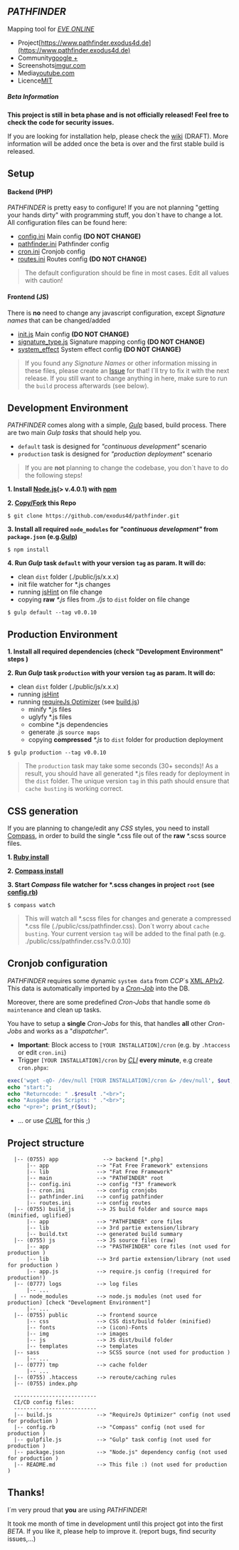 ## *PATHFINDER*
Mapping tool for [*EVE ONLINE*](https://www.eveonline.com)

- Project[https://www.pathfinder.exodus4d.de](https://www.pathfinder.exodus4d.de)
- Community[google +](https://plus.google.com/u/0/b/110257318165279088853/110257318165279088853)
- Screenshots[imgur.com](http://imgur.com/a/k2aVa)
- Media[youtube.com](https://www.youtube.com/channel/UC7HU7XEoMbqRwqxDTbMjSPg)
- Licence[MIT](http://opensource.org/licenses/MIT)

##### Beta Information
**This project is still in beta phase and is not officially released! Feel free to check the code for security issues.**

If you are looking for installation help, please check the [wiki](https://github.com/exodus4d/pathfinder/wiki) (DRAFT). More information will be added once the beta is over and the first stable build is released.

## Setup
#### Backend (PHP)

*PATHFINDER* is pretty easy to configure! If you are not planning "getting your hands dirty" with programming stuff,
you don´t have to change a lot. All configuration files can be found here:
- [config.ini](https://github.com/exodus4d/pathfinder/blob/master/app/config.ini) Main config **(DO NOT CHANGE)**
- [pathfinder.ini](https://github.com/exodus4d/pathfinder/blob/master/app/pathfinder.ini) Pathfinder config
- [cron.ini](https://github.com/exodus4d/pathfinder/blob/master/app/cron.ini) Cronjob config
- [routes.ini](https://github.com/exodus4d/pathfinder/blob/master/app/routes.ini) Routes config **(DO NOT CHANGE)**

> The default configuration should be fine in most cases. Edit all values with caution!

#### Frontend (JS)
There is **no** need to change any javascript configuration, except *Signature names* that can be changed/added
- [init.js](https://github.com/exodus4d/pathfinder/blob/master/js/app/init.js) Main config **(DO NOT CHANGE)**
- [signature_type.js](https://github.com/exodus4d/pathfinder/blob/master/js/app/config/signature_type.js) Signature mapping config **(DO NOT CHANGE)**
- [system_effect](https://github.com/exodus4d/pathfinder/blob/master/js/app/config/system_effect.js) System effect config **(DO NOT CHANGE)**

> If you found any *Signature Names* or other information missing in these files, please create an [Issue](https://github.com/exodus4d/pathfinder/issues) for that!
I´ll try to fix it with the next release.
If you still want to change anything in here, make sure to run the `build` process afterwards (see below).

## Development Environment
*PATHFINDER* comes along with a simple, [*Gulp*](http://gulpjs.com/) based, build process.
There are two main *Gulp tasks* that should help you.
- `default` task is designed for *"continuous development"* scenario
- `production` task is designed for *"production deployment"* scenario

> If you are **not** planning to change the codebase, you don´t have to do the following steps!

**1. Install [Node.js](https://nodejs.org)(> v.4.0.1) with [npm](https://www.npmjs.com/)**

**2. [Copy/Fork](https://help.github.com/articles/fork-a-repo/) this Repo**
  ```
  $ git clone https://github.com/exodus4d/pathfinder.git
  ```
**3. Install all required `node_modules` for *"continuous development"* from `package.json` (e.g.[Gulp](http://gulpjs.com/))**
  ```
  $ npm install
  ```
**4. Run *Gulp* task `default` with your version `tag` as param. It will do:**
 - clean `dist` folder (./public/js/x.x.x)
 - init file watcher for \*.js changes
 - running [jsHint](http://jshint.com/docs/) on file change
 - copying **raw** *\*.js* files from *./js* to `dist` folder on file change

  ```
  $ gulp default --tag v0.0.10
  ```

## Production Environment
**1. Install all required dependencies (check "Development Environment" steps )**

**2. Run *Gulp* task `production` with your version `tag` as param. It will do:**
 - clean `dist` folder (./public/js/x.x.x)
 - running [jsHint](http://jshint.com/docs/)
 - running [requireJs Optimizer](http://requirejs.org/docs/optimization.html) (see [build.js](https://github.com/exodus4d/pathfinder/blob/master/build.js))
    - minify \*.js files
    - uglyfy \*.js files
    - combine \*.js dependencies
    - generate \.js `source maps`
    - copying **compressed** *\*.js* to `dist` folder for production deployment
  
```
$ gulp production --tag v0.0.10
```
> The `production` task may take some seconds (30+ seconds)!
As a result, you should have all generated \*.js files ready for deployment in the `dist` folder.
The unique version `tag` in this path should ensure that `cache busting` is working correct.

## CSS generation
If you are planning to change/edit any *CSS* styles, you need to install [Compass](http://compass-style.org/),
in order to build the single \*.css file out of the **raw** \*.scss source files.

**1. [Ruby install](https://www.ruby-lang.org/en/)**

**2. [Compass install](http://compass-style.org/install/)**

**3. Start *Compass* file watcher for \*.scss changes in project `root` (see [config.rb](https://github.com/exodus4d/pathfinder/blob/master/config.rb))**
  ```
  $ compass watch
  ```
> This will watch all \*.scss files for changes and generate a compressed \*.css file (./public/css/pathfinder.css).
Don´t worry about `cache busting`. Your current version `tag` will be added to the final path (e.g. ./public/css/pathfinder.css?v.0.0.10)

## Cronjob configuration
*PATHFINDER* requires some dynamic `system data` from *CCP*´s [XML APIv2](http://wiki.eve-id.net/APIv2_Page_Index).
This data is automatically imported by a [*Cron-Job*](https://en.wikipedia.org/wiki/Cron) into the DB.

Moreover, there are some predefined *Cron-Jobs* that handle some `db maintenance` and clean up tasks.

You have to setup a **single** *Cron-Jobs* for this, that handles **all** other *Cron-Jobs* and works as a "*dispatcher*".
 - **Important**: Block access to `[YOUR INSTALLATION]/cron` (e.g. by `.htaccess` or edit `cron.ini`)
 - Trigger `[YOUR INSTALLATION]/cron` by [*CLI*](http://php.net/manual/en/features.commandline.php) **every minute**, e.g create `cron.phpx`:

``` php
exec('wget -qO- /dev/null [YOUR INSTALLATION]/cron &> /dev/null', $out, $result);
echo "start:";
echo "Returncode: " .$result ."<br>";
echo "Ausgabe des Scripts: " ."<br>";
echo "<pre>"; print_r($out);
```
 - ... or use [*CURL*](http://php.net/manual/en/book.curl.php) for this ;)

## Project structure

```
  |-- (0755) app              --> backend [*.php]
      |-- app               --> "Fat Free Framework" extensions
      |-- lib               --> "Fat Free Framework"
      |-- main              --> "PATHFINDER" root
      |-- config.ini        --> config "f3" framework
      |-- cron.ini          --> config cronjobs
      |-- pathfinder.ini    --> config pathfinder
      |-- routes.ini        --> config routes
  |-- (0755) build_js       --> JS build folder and source maps (minified, uglified)
      |-- app               --> "PATHFINDER" core files
      |-- lib               --> 3rd partie extension/library
      |-- build.txt         --> generated build summary
  |-- (0755) js             --> JS source files (raw)
      |-- app               --> "PASTHFINDER" core files (not used for production )
      |-- lib               --> 3rd partie extension/library (not used for production )
      |-- app.js            --> require.js config (!required for production!)
  |-- (0777) logs           --> log files
      |-- ...
  | -- node_modules         --> node.js modules (not used for production) [check "Development Environment"]
      |-- ...
  |-- (0755) public         --> frontend source
      |-- css               --> CSS dist/build folder (minified)
      |-- fonts             --> (icon)-Fonts
      |-- img               --> images
      |-- js                --> JS dist/build folder
      |-- templates         --> templates
  |-- sass                  --> SCSS source (not used for production )
      |-- ...
  |-- (0777) tmp            --> cache folder
      |-- ...
  |-- (0755) .htaccess      --> reroute/caching rules
  |-- (0755) index.php

  --------------------------
  CI/CD config files:
  --------------------------
  |-- build.js              --> "RequireJs Optimizer" config (not used for production )
  |-- config.rb             --> "Compass" config (not used for production )
  |-- gulpfile.js           --> "Gulp" task config (not used for production )
  |-- package.json          --> "Node.js" dependency config (not used for production )
  |-- README.md             --> This file :) (not used for production )
```

## Thanks!
I´m very proud that **you** are using *PATHFINDER*!

It took me month of time in development until this project got into the first *BETA*. If you like it, please help to improve it.
(report bugs, find security issues,...)
